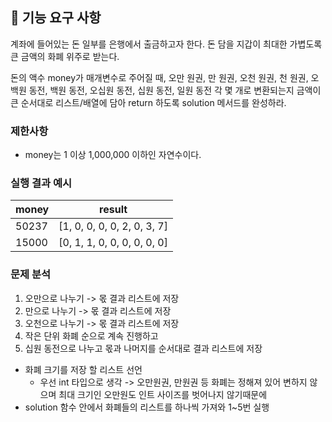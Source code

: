 ## 🚀 기능 요구 사항

계좌에 들어있는 돈 일부를 은행에서 출금하고자 한다. 돈 담을 지갑이 최대한 가볍도록 큰 금액의 화폐 위주로 받는다.

돈의 액수 money가 매개변수로 주어질 때, 오만 원권, 만 원권, 오천 원권, 천 원권, 오백원 동전, 백원 동전, 오십원 동전, 십원 동전, 일원 동전 각 몇 개로 변환되는지 금액이 큰 순서대로 리스트/배열에 담아 return 하도록 solution 메서드를 완성하라.

### 제한사항

- money는 1 이상 1,000,000 이하인 자연수이다.

### 실행 결과 예시

| money | result |
| --- | --- |
| 50237	| [1, 0, 0, 0, 0, 2, 0, 3, 7] |
| 15000	| [0, 1, 1, 0, 0, 0, 0, 0, 0] |

### 문제 분석
1. 오만으로 나누기 -> 몫 결과 리스트에 저장
2. 만으로 나누기 -> 몫 결과 리스트에 저장
3. 오천으로 나누기 -> 몫 결과 리스트에 저장
4. 작은 단위 화폐 순으로 계속 진행하고 
5. 십원 동전으로 나누고 몫과 나머지를 순서대로 결과 리스트에 저장
- 화폐 크기를 저장 할 리스트 선언
  - 우선 int 타입으로 생각 -> 오만원권, 만원권 등 화폐는 정해져 있어 변하지 않으며 최대 크기인 오만원도 인트 사이즈를 벗어나지 않기때문에
- solution 함수 안에서 화폐들의 리스트를 하나씩 가져와 1~5번 실행

